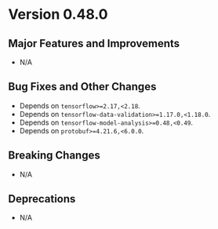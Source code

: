 # Version 0.48.0

## Major Features and Improvements

*   N/A

## Bug Fixes and Other Changes

*   Depends on `tensorflow>=2.17,<2.18`.
*   Depends on `tensorflow-data-validation>=1.17.0,<1.18.0`.
*   Depends on `tensorflow-model-analysis>=0.48,<0.49`.
*   Depends on `protobuf>=4.21.6,<6.0.0`.

## Breaking Changes

*   N/A

## Deprecations

*   N/A

